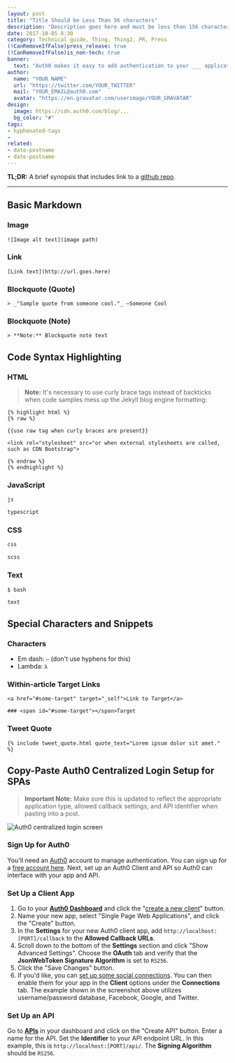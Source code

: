 ```yaml
---
layout: post
title: "Title Should be Less Than 56 characters"
description: "Description goes here and must be less than 156 characters."
date: 2017-10-05 8:30
category: Technical guide, Thing, Thing2, PR, Press
(!CanRemoveIfFalse)press_release: true
(!CanRemoveIfFalse)is_non-tech: true
banner:
  text: "Auth0 makes it easy to add authentication to your ___ application."
author:
  name: "YOUR NAME"
  url: "https://twitter.com/YOUR_TWITTER"
  mail: "YOUR_EMAIL@auth0.com"
  avatar: "https://en.gravatar.com/userimage/YOUR_GRAVATAR"
design:
  image: https://cdn.auth0.com/blog/...
  bg_color: "#"
tags:
- hyphenated-tags
- 
related:
- date-postname
- date-postname
---
```


**TL;DR:** A brief synopsis that includes link to a [github repo](http://www.github.com/).

---

## Basic Markdown

### Image

```
![Image alt text](image path)
```

### Link

```
[Link text](http://url.goes.here)
```

### Blockquote (Quote)

```
> _"Sample quote from someone cool."_ —Someone Cool
```

### Blockquote (Note)

```
> **Note:** Blockquote note text
```

## Code Syntax Highlighting

### HTML

> **Note:** It's necessary to use curly brace tags instead of backticks when code samples mess up the Jekyll blog engine formatting:

```
{% highlight html %}
{% raw %}

{{use raw tag when curly braces are present}}

<link rel="stylesheet" src="or when external stylesheets are called, such as CDN Bootstrap">

{% endraw %}
{% endhighlight %}
```

### JavaScript

```js
js
```

```typescript
typescript
```

### CSS

```css
css
```

```scss
scss
```

### Text

```bash
$ bash
```

```text
text
```

## Special Characters and Snippets

### Characters

* Em dash: `—` (don't use hyphens for this)
* Lambda: `λ`

### Within-article Target Links

```
<a href="#some-target" target="_self">Link to Target</a>

### <span id="#some-target"></span>Target
```

### Tweet Quote

```
{% include tweet_quote.html quote_text="Lorem ipsum dolor sit amet." %}
```

## Copy-Paste Auth0 Centralized Login Setup for SPAs

> **Important Note:** Make sure this is updated to reflect the appropriate application type, allowed callback settings, and API identifier when pasting into a post.

![Auth0 centralized login screen](https://cdn.auth0.com/blog/resources/auth0-centralized-login.jpg)

### Sign Up for Auth0

You'll need an [Auth0](https://auth0.com) account to manage authentication. You can sign up for a <a href="https://auth0.com/signup" data-amp-replace="CLIENT_ID" data-amp-addparams="anonId=CLIENT_ID(cid-scope-cookie-fallback-name)">free account here</a>. Next, set up an Auth0 Client and API so Auth0 can interface with your app and API.

### Set Up a Client App

1. Go to your [**Auth0 Dashboard**](https://manage.auth0.com/#/) and click the "[create a new client](https://manage.auth0.com/#/clients/create)" button. 
2. Name your new app, select "Single Page Web Applications", and click the "Create" button. 
3. In the **Settings** for your new Auth0 client app, add `http://localhost:[PORT]/callback` to the **Allowed Callback URLs**.
4. Scroll down to the bottom of the **Settings** section and click "Show Advanced Settings". Choose the **OAuth** tab and verify that the **JsonWebToken Signature Algorithm** is set to `RS256`.
5. Click the "Save Changes" button.
6. If you'd like, you can [set up some social connections](https://manage.auth0.com/#/connections/social). You can then enable them for your app in the **Client** options under the **Connections** tab. The example shown in the screenshot above utilizes username/password database, Facebook, Google, and Twitter.

### Set Up an API

Go to [**APIs**](https://manage.auth0.com/#/apis) in your dashboard and click on the "Create API" button. Enter a name for the API. Set the **Identifier** to your API endpoint URL. In this example, this is `http://localhost:[PORT]/api/`. The **Signing Algorithm** should be `RS256`.